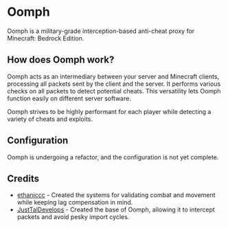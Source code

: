 # Oomph
Oomph is a military-grade interception-based anti-cheat proxy for Minecraft: Bedrock Edition.

## How does Oomph work?
Oomph acts as an intermediary between your server and Minecraft clients, processing all packets sent by the client and the server. It performs various checks on all packets to detect potential cheats. This versatility lets Oomph function easily on different server software.

Oomph strives to be highly performant for each player while detecting a variety of cheats and exploits.

## Configuration
Oomph is undergoing a refactor, and the configuration is not yet complete.

## Credits
* [ethaniccc](https://www.github.com/ethaniccc) - Created the systems for validating combat and movement while keeping lag compensation in mind.
* [JustTalDevelops](https://github.com/JustTalDevelops) - Created the base of Oomph, allowing it to intercept packets and avoid pesky import cycles.
